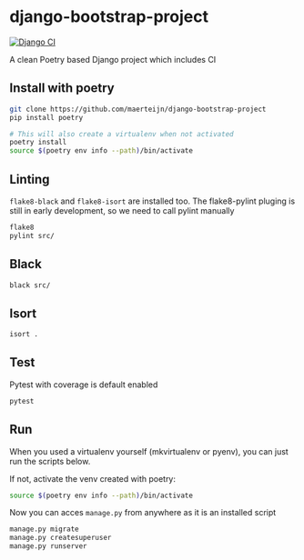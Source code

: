 # django-bootstrap-project
[![Django CI](https://github.com/maerteijn/django-bootstrap-project/actions/workflows/ci.yml/badge.svg)](https://github.com/maerteijn/django-bootstrap-project/actions/workflows/ci.yml)

A clean Poetry based Django project which includes CI

## Install with poetry
```bash
git clone https://github.com/maerteijn/django-bootstrap-project
pip install poetry

# This will also create a virtualenv when not activated
poetry install
source $(poetry env info --path)/bin/activate
```

## Linting
`flake8-black` and `flake8-isort` are installed too. The flake8-pylint pluging is still
in early development, so we need to call pylint manually
```bash
flake8
pylint src/
```

## Black
```bash
black src/
```

## Isort
```bash
isort .
```

## Test
Pytest with coverage is default enabled
```bash
pytest
```

## Run
When you used a virtualenv yourself (mkvirtualenv or pyenv), you can just run the scripts below.

If not, activate the venv created with poetry:
```bash
source $(poetry env info --path)/bin/activate
```

Now you can acces `manage.py` from anywhere as it is an installed script
```bash
manage.py migrate
manage.py createsuperuser
manage.py runserver
```

